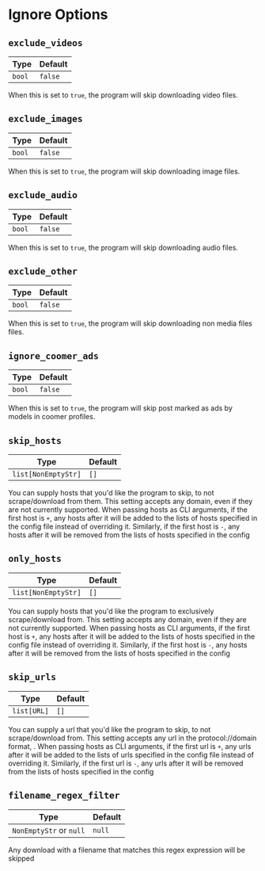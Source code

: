 # Ignore Options

## `exclude_videos`

| Type  | Default |
|----------------|----------|
| `bool` | `false` |

When this is set to `true`, the program will skip downloading video files.

## `exclude_images`

| Type  | Default |
|----------------|----------|
| `bool` | `false` |

When this is set to `true`, the program will skip downloading image files.

## `exclude_audio`

| Type  | Default |
|----------------|----------|
| `bool` | `false` |

When this is set to `true`, the program will skip downloading audio files.

## `exclude_other`

| Type  | Default |
|----------------|----------|
| `bool` | `false` |

When this is set to `true`, the program will skip downloading non media files files.

## `ignore_coomer_ads`

| Type  | Default |
|----------------|----------|
| `bool` | `false` |

When this is set to `true`, the program will skip post marked as ads by models in coomer profiles.

## `skip_hosts`

| Type  | Default |
|----------------|----------|
| `list[NonEmptyStr]` | `[]` |

You can supply hosts that you'd like the program to skip, to not scrape/download from them. This setting accepts any domain, even if they are not currently supported. When passing hosts as CLI arguments, if the first host is `+`, any hosts after it will be added to the lists of hosts specified in the config file instead of overriding it. Similarly, if the first host is `-`, any hosts after it will be removed from the lists of hosts specified in the config

## `only_hosts`

| Type  | Default |
|----------------|----------|
| `list[NonEmptyStr]` | `[]` |

You can supply hosts that you'd like the program to exclusively scrape/download from. This setting accepts any domain, even if they are not currently supported. When passing hosts as CLI arguments, if the first host is `+`, any hosts after it will be added to the lists of hosts specified in the config file instead of overriding it. Similarly, if the first host is `-`, any hosts after it will be removed from the lists of hosts specified in the config

## `skip_urls`

| Type  | Default |
|----------------|----------|
| `list[URL]` | `[]` |

You can supply a url that you'd like the program to skip, to not scrape/download from. This setting accepts any url in the protocol://domain format, . When passing hosts as CLI arguments, if the first url is `+`, any urls after it will be added to the lists of urls specified in the config file instead of overriding it. Similarly, if the first url is `-`, any urls after it will be removed from the lists of hosts specified in the config


## `filename_regex_filter`

| Type  | Default |
|----------------|----------|
| `NonEmptyStr` or `null` | `null` |

Any download with a filename that matches this regex expression will be skipped
